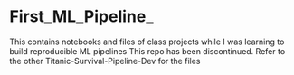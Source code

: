 # First_ML_Pipeline_
This contains notebooks and files of class projects while I was learning to build reproducible ML pipelines
This repo has been discontinued. Refer to the other Titanic-Survival-Pipeline-Dev for the files
